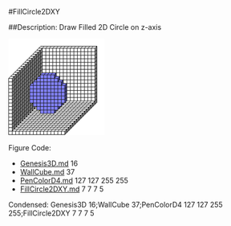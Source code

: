#FillCircle2DXY

##Description: Draw Filled 2D Circle on z-axis <x> <y> <z> <radius>

![](FillCircle2DXY.png)

Figure Code:
- [Genesis3D.md](Genesis3D) 16
- [WallCube.md](WallCube) 37
- [PenColorD4.md](PenColorD4) 127 127 255 255
- [FillCircle2DXY.md](FillCircle2DXY) 7 7 7 5

Condensed: Genesis3D 16;WallCube 37;PenColorD4 127 127 255 255;FillCircle2DXY 7 7 7 5

